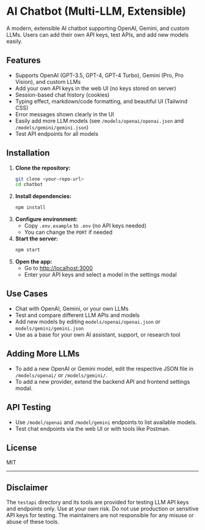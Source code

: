 # AI Chatbot (Multi-LLM, Extensible)

A modern, extensible AI chatbot supporting OpenAI, Gemini, and custom LLMs. Users can add their own API keys, test APIs, and add new models easily.

## Features
- Supports OpenAI (GPT-3.5, GPT-4, GPT-4 Turbo), Gemini (Pro, Pro Vision), and custom LLMs
- Add your own API keys in the web UI (no keys stored on server)
- Session-based chat history (cookies)
- Typing effect, markdown/code formatting, and beautiful UI (Tailwind CSS)
- Error messages shown clearly in the UI
- Easily add more LLM models (see `/models/openai/openai.json` and `/models/gemini/gemini.json`)
- Test API endpoints for all models

## Installation

1. **Clone the repository:**
   ```sh
   git clone <your-repo-url>
   cd chatbot
   ```
2. **Install dependencies:**
   ```sh
   npm install
   ```
3. **Configure environment:**
   - Copy `.env.example` to `.env` (no API keys needed)
   - You can change the `PORT` if needed
4. **Start the server:**
   ```sh
   npm start
   ```
5. **Open the app:**
   - Go to [http://localhost:3000](http://localhost:3000)
   - Enter your API keys and select a model in the settings modal

## Use Cases
- Chat with OpenAI, Gemini, or your own LLMs
- Test and compare different LLM APIs and models
- Add new models by editing `models/openai/openai.json` or `models/gemini/gemini.json`
- Use as a base for your own AI assistant, support, or research tool

## Adding More LLMs
- To add a new OpenAI or Gemini model, edit the respective JSON file in `/models/openai/` or `/models/gemini/`.
- To add a new provider, extend the backend API and frontend settings modal.

## API Testing
- Use `/model/openai` and `/model/gemini` endpoints to list available models.
- Test chat endpoints via the web UI or with tools like Postman.

## License
MIT

---

## Disclaimer

The `testapi` directory and its tools are provided for testing LLM API keys and endpoints only. Use at your own risk. Do not use production or sensitive API keys for testing. The maintainers are not responsible for any misuse or abuse of these tools.
